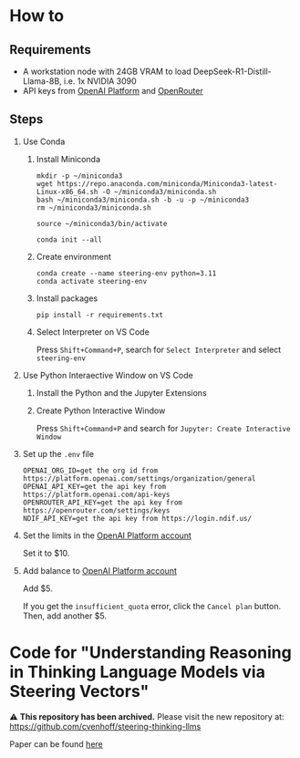 # How to

## Requirements

- A workstation node with 24GB VRAM to load DeepSeek-R1-Distill-Llama-8B, i.e. 1x NVIDIA 3090
- API keys from [OpenAI Platform](https://platform.openai.com/api-keys) and [OpenRouter](https://openrouter.com/settings/keys)

## Steps

1. Use Conda

   1. Install Miniconda
      ```shell
      mkdir -p ~/miniconda3
      wget https://repo.anaconda.com/miniconda/Miniconda3-latest-Linux-x86_64.sh -O ~/miniconda3/miniconda.sh
      bash ~/miniconda3/miniconda.sh -b -u -p ~/miniconda3
      rm ~/miniconda3/miniconda.sh

      source ~/miniconda3/bin/activate

      conda init --all
      ```
   2. Create environment

      ```shell
      conda create --name steering-env python=3.11
      conda activate steering-env
      ```
   3. Install packages
      
      ```shell
      pip install -r requirements.txt
      ```
   4. Select Interpreter on VS Code

      Press `Shift+Command+P`, search for `Select Interpreter` and select `steering-env`

2. Use Python Interaective Window on VS Code

   1. Install the Python and the Jupyter Extensions
   2. Create Python Interactive Window

      Press `Shift+Command+P` and search for `Jupyter: Create Interactive Window`

3. Set up the `.env` file

   ```
   OPENAI_ORG_ID=get the org id from https://platform.openai.com/settings/organization/general
   OPENAI_API_KEY=get the api key from https://platform.openai.com/api-keys
   OPENROUTER_API_KEY=get the api key from https://openrouter.com/settings/keys
   NDIF_API_KEY=get the api key from https://login.ndif.us/
   ```

4. Set the limits in the [OpenAI Platform account](https://platform.openai.com/settings/organization/limits)

   Set it to $10.

5. Add balance to [OpenAI Platform account](https://platform.openai.com/settings/organization/billing/overview)

   Add $5.
   
   If you get the `insufficient_quota` error, click the `Cancel plan` button. Then, add another $5.

# Code for "Understanding Reasoning in Thinking Language Models via Steering Vectors"

⚠️ **This repository has been archived.** Please visit the new repository at: https://github.com/cvenhoff/steering-thinking-llms

Paper can be found [here](https://arxiv.org/abs/2506.18167)
